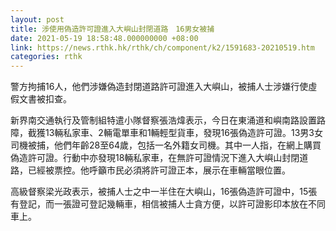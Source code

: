```yaml
---
layout: post
title: 涉使用偽造許可證進入大嶼山封閉道路　16男女被捕
date: 2021-05-19 18:58:48.000000000 +08:00
link: https://news.rthk.hk/rthk/ch/component/k2/1591683-20210519.htm
categories: rthk
---
```


警方拘捕16人，他們涉嫌偽造封閉道路許可證進入大嶼山，被捕人士涉嫌行使虛假文書被扣查。

新界南交通執行及管制組特遣小隊督察張浩煒表示，今日在東涌道和嶼南路設置路障，截獲13輛私家車、2輛電單車和1輛輕型貨車，發現16張偽造許可證。13男3女司機被捕，他們年齡28至64歲，包括一名外籍女司機。其中一人指，在網上購買偽造許可證。行動中亦發現18輛私家車，在無許可證情況下進入大嶼山封閉道路，已經被票控。他呼籲市民必須將許可證正本，展示在車輛當眼位置。

高級督察梁光政表示，被捕人士之中一半住在大嶼山，16張偽造許可證中，15張有登記，而一張證可登記幾輛車，相信被捕人士貪方便，以許可證影印本放在不同車上。
